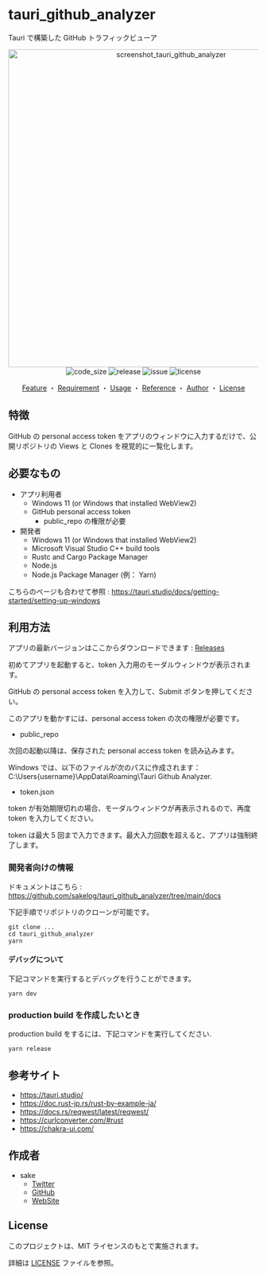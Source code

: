 # tauri_github_analyzer

Tauri で構築した GitHub トラフィックビューア

<div align="center">
<img width="640" alt="screenshot_tauri_github_analyzer" src="https://user-images.githubusercontent.com/60056078/165714721-6f1b1003-8d88-4979-87f0-075260459f98.png">
</div>
  
<div align="center">
<img src="https://img.shields.io/github/languages/code-size/sakelog/tauri_github_analyzer" alt="code_size" >
<img src="https://img.shields.io/github/v/release/sakelog/tauri_github_analyzer" alt="release">
<img src="https://img.shields.io/github/issues/sakelog/tauri_github_analyzer" alt="issue">
<img src="https://img.shields.io/github/license/sakelog/tauri_github_analyzer" alt="license">
</div>

<div align="center">
  
  [Feature](#feature)
  ・
  [Requirement](#requirement)
  ・
  [Usage](#usage)
  ・
  [Reference](#reference)
  ・
  [Author](#author)
  ・
  [License](#license)
  
</div>

## 特徴

GitHub の personal access token をアプリのウィンドウに入力するだけで、公開リポジトリの Views と Clones を視覚的に一覧化します。

## 必要なもの

- アプリ利用者
  - Windows 11 (or Windows that installed WebView2)
  - GitHub personal access token
    - public_repo の権限が必要
- 開発者
  - Windows 11 (or Windows that installed WebView2)
  - Microsoft Visual Studio C++ build tools
  - Rustc and Cargo Package Manager
  - Node.js
  - Node.js Package Manager (例： Yarn)

こちらのページも合わせて参照 : https://tauri.studio/docs/getting-started/setting-up-windows

## 利用方法

アプリの最新バージョンはここからダウンロードできます : [Releases](https://github.com/sakelog/tauri_github_analyzer/releases)

初めてアプリを起動すると、token 入力用のモーダルウィンドウが表示されます。

GitHub の personal access token を入力して、Submit ボタンを押してください。

このアプリを動かすには、personal access token の次の権限が必要です。

- public_repo

次回の起動以降は、保存された personal access token を読み込みます。

Windows では、以下のファイルが次のパスに作成されます： C:\Users\{username}\AppData\Roaming\Tauri Github Analyzer.

- token.json

token が有効期限切れの場合、モーダルウィンドウが再表示されるので、再度 token を入力してください。

token は最大 5 回まで入力できます。最大入力回数を超えると、アプリは強制終了します。

### 開発者向けの情報

ドキュメントはこちら : https://github.com/sakelog/tauri_github_analyzer/tree/main/docs

下記手順でリポジトリのクローンが可能です。

```shell
git clone ...
cd tauri_github_analyzer
yarn
```

#### デバッグについて

下記コマンドを実行するとデバッグを行うことができます。

```shell
yarn dev
```

### production build を作成したいとき

production build をするには、下記コマンドを実行してください.

```shell
yarn release
```

## 参考サイト

- https://tauri.studio/
- https://doc.rust-jp.rs/rust-by-example-ja/
- https://docs.rs/reqwest/latest/reqwest/
- https://curlconverter.com/#rust
- https://chakra-ui.com/

## 作成者

- sake
  - [Twitter](https://twitter.com/sake_engineer)
  - [GitHub](https://github.com/sakelog)
  - [WebSite](https://sakeengineer.com/)

## License

このプロジェクトは、MIT ライセンスのもとで実施されます。

詳細は [LICENSE](/LICENSE) ファイルを参照。
